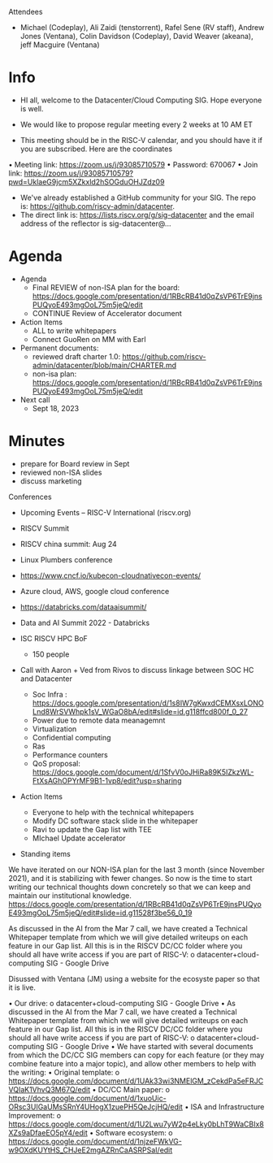  Attendees
- Michael (Codeplay), Ali Zaidi (tenstorrent), Rafel Sene (RV staff), Andrew Jones (Ventana), Colin Davidson (Codeplay), David Weaver (akeana), jeff Macguire (Ventana)


# Info
- HI all, welcome to the Datacenter/Cloud Computing SIG. Hope everyone is well.
- We would like to propose regular meeting every 2 weeks at 10 AM ET

- This meeting should be in the RISC-V calendar, and you should have it if you are subscribed. Here are the coordinates
	
• Meeting link:  https://zoom.us/j/93085710579 
•	Password: 670067
•	Join link: https://zoom.us/j/93085710579?pwd=UklaeG9jcm5XZkxld2hSOGduOHJZdz09

- We've already established a GitHub community for your SIG.  The repo is: https://github.com/riscv-admin/datacenter. 
- The direct link is: https://lists.riscv.org/g/sig-datacenter and the email address of the reflector is sig-datacenter@...


# Agenda

- Agenda
  - Final REVIEW of non-ISA plan for the board: https://docs.google.com/presentation/d/1RBcRB41d0qZsVP6TrE9jnsPUQyoE493mgOoL75m5jeQ/edit
  - CONTINUE Review of Accelerator document
- Action Items
  - ALL to write whitepapers
  - Connect GuoRen on MM with Earl
- Permanent documents:
  - reviewed draft charter 1.0: https://github.com/riscv-admin/datacenter/blob/main/CHARTER.md
  - non-isa plan:  https://docs.google.com/presentation/d/1RBcRB41d0qZsVP6TrE9jnsPUQyoE493mgOoL75m5jeQ/edit
- Next call
  - Sept 18, 2023
# Minutes
 - prepare for Board review in Sept
 - reviewed non-ISA slides
 - discuss marketing


Conferences
 - Upcoming Events – RISC-V International (riscv.org)
 - RISCV Summit
 - RISCV china summit: Aug 24
 - Linux Plumbers conference
 - https://www.cncf.io/kubecon-cloudnativecon-events/
 - Azure cloud, AWS, google cloud conference
 - https://databricks.com/dataaisummit/
 - Data and AI Summit 2022 - Databricks
 - ISC RISCV HPC BoF
   - 150 people
 - Call with Aaron + Ved from Rivos to discuss linkage between SOC HC and Datacenter
   - Soc Infra : https://docs.google.com/presentation/d/1s8IW7gKwxdCEMXsxLONOLnd8WrSVWhpk1sV_WGaO8bA/edit#slide=id.g118ffcd800f_0_27
   - Power due to remote data meanagemnt
   - Virtualization
   - Confidential computing
   - Ras
   - Performance counters
   - QoS proposal: https://docs.google.com/document/d/1SfvV0oJHiRa89K5IZkzWL-FtXsAGhOPYrMF9B1-1vp8/edit?usp=sharing
 - Action Items
   - Everyone to help with the technical whitepapers
   - Modify DC software stack slide in the whitepaper
   - Ravi to update the Gap list with TEE
   - MIchael Update accelerator

 - Standing items

We have iterated on our NON-ISA plan for the last 3 month (since November 2021), and it is stabilizing with fewer changes. So now is the time to start writing our technical thoughts down concretely so that we can keep and maintain our institutional knowledge.
https://docs.google.com/presentation/d/1RBcRB41d0qZsVP6TrE9jnsPUQyoE493mgOoL75m5jeQ/edit#slide=id.g11528f3be56_0_19

As discussed in the AI from the Mar 7 call, we have created a Technical Whitepaper template from which we will give detailed writeups on each feature in our Gap list. All this is in the RISCV DC/CC folder where you should all have write access if you are part of RISC-V:
o	datacenter+cloud-computing SIG - Google Drive

Disussed with Ventana (JM) using a website for the  ecosyste paper so that it is live. 

•	Our drive:
o	datacenter+cloud-computing SIG - Google Drive
•	As discussed in the AI from the Mar 7 call, we have created a Technical Whitepaper template from which we will give detailed writeups on each feature in our Gap list. All this is in the RISCV DC/CC folder where you should all have write access if you are part of RISC-V: o datacenter+cloud-computing SIG - Google Drive
•	We have started with several documents from which the DC/CC SIG members can copy for each feature (or they may combine feature into a major topic), and allow other members to help with the writing: 
•	Original template: 
o	https://docs.google.com/document/d/1UAk33wi3NMElGM_zCekdPa5eFRJCVQIaK1VhvQ3M67Q/edit 
•	DC/CC Main paper: 
o	https://docs.google.com/document/d/1xuoUic-ORsc3UIGaUMsSRnY4UHogX1zuePH5QeJcjHQ/edit 
•	ISA and Infrastructure Improvement: 
o	https://docs.google.com/document/d/1U2Lwu7yW2p4eLky0bLhT9WaCBIx8XZs9aDfaeEO5pY4/edit 
•	Software ecosystem: 
o	https://docs.google.com/document/d/1njzeFWkVG-w9OXdKUYtHS_CHJeE2mgAZRnCaASRPSaI/edit 
